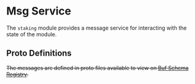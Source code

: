 # Msg Service

The `staking` module provides a message service for interacting with the state of the module.

## Proto Definitions

~~The messages are defined in proto files available to view on [Buf Schema Registry](https://buf.build/chora/staking).~~

<!-- listed alphabetically -->
